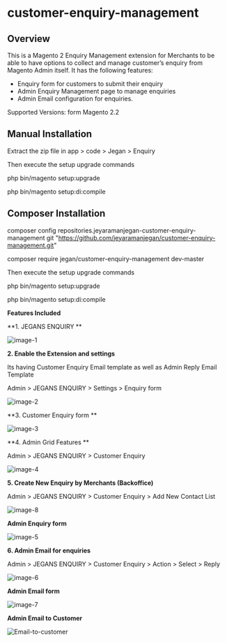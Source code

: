 # customer-enquiry-management

## Overview

This is a Magento 2 Enquiry Management extension for Merchants to be able to have options to collect and manage customer’s enquiry from Magento Admin itself. It has the following features:

-	Enquiry form for customers to submit their enquiry
-	Admin Enquiry Management page to manage enquiries
-	Admin Email configuration for enquiries.

Supported Versions: form Magento 2.2

## Manual Installation

Extract the zip file in app > code > Jegan > Enquiry  

Then execute the setup upgrade commands

php bin/magento setup:upgrade

php bin/magento setup:di:compile

## Composer Installation

composer config repositories.jeyaramanjegan-customer-enquiry-management git "https://github.com/jeyaramanjegan/customer-enquiry-management.git"

composer require jegan/customer-enquiry-management dev-master

Then execute the setup upgrade commands

php bin/magento setup:upgrade

php bin/magento setup:di:compile

**Features Included**

**1. JEGANS ENQUIRY **

![image-1](https://user-images.githubusercontent.com/48308523/163392588-b5e0b0e9-adb7-4b4d-8678-bb8ed13a3145.png)

**2. Enable the Extension and settings**

Its having Customer Enquiry Email template as well as Admin Reply Email Template

Admin > JEGANS ENQUIRY > Settings > Enquiry form

![image-2](https://user-images.githubusercontent.com/48308523/163393086-624bdc59-926e-442e-9728-c83a20dd0a51.png)

**3. Customer Enquiry form **

![image-3](https://user-images.githubusercontent.com/48308523/163393302-526bafcf-5ac3-4619-8aed-75ef7a67cd3a.png)

**4. Admin Grid Features **

Admin > JEGANS ENQUIRY > Customer Enquiry

![image-4](https://user-images.githubusercontent.com/48308523/163393496-b937c25e-197b-4c85-a2c0-acef0c20f4bc.png)

**5. Create New Enquiry by Merchants (Backoffice)**

Admin > JEGANS ENQUIRY > Customer Enquiry > Add New Contact List

![image-8](https://user-images.githubusercontent.com/48308523/163394064-37b09cb9-8509-42bc-8bcf-c0ebf359cf32.png)

**Admin Enquiry form**

![image-5](https://user-images.githubusercontent.com/48308523/163394100-57310464-7610-408d-aee7-f63dd45869cd.png)

**6. Admin Email for enquiries**

Admin > JEGANS ENQUIRY > Customer Enquiry > Action > Select > Reply

![image-6](https://user-images.githubusercontent.com/48308523/163394344-d54a6687-a1f7-4ce2-9363-8f4ff6b2ef8b.png)

**Admin Email form**

![image-7](https://user-images.githubusercontent.com/48308523/163394541-d2f3e7f9-b0f6-4aab-a25f-9cf987de51d1.png)

**Admin Email to Customer**

![Email-to-customer](https://user-images.githubusercontent.com/48308523/165077271-53b4ec09-7fb5-4cc0-8169-535896e682a9.png)



